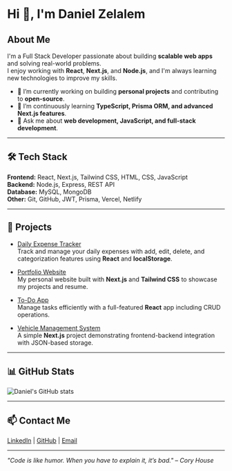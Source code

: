 # Hi 👋, I'm Daniel Zelalem

## About Me
I'm a Full Stack Developer passionate about building **scalable web apps** and solving real-world problems.  
I enjoy working with **React**, **Next.js**, and **Node.js**, and I'm always learning new technologies to improve my skills.  

- 🔭 I’m currently working on building **personal projects** and contributing to **open-source**.  
- 🌱 I’m continuously learning **TypeScript, Prisma ORM, and advanced Next.js features**.  
- 💬 Ask me about **web development, JavaScript, and full-stack development**.  

---

## 🛠️ Tech Stack

**Frontend:** React, Next.js, Tailwind CSS, HTML, CSS, JavaScript  
**Backend:** Node.js, Express, REST API  
**Database:** MySQL, MongoDB  
**Other:** Git, GitHub, JWT, Prisma, Vercel, Netlify  

---

## 🔭 Projects

- [Daily Expense Tracker](https://github.com/Danz-ed/expense-tracker)  
  Track and manage your daily expenses with add, edit, delete, and categorization features using **React** and **localStorage**.

- [Portfolio Website](https://github.com/Danz-ed/portfolio)  
  My personal website built with **Next.js** and **Tailwind CSS** to showcase my projects and resume.

- [To-Do App](https://github.com/Danz-ed/todo-app)  
  Manage tasks efficiently with a full-featured **React** app including CRUD operations.

- [Vehicle Management System](https://github.com/Danz-ed/vehicle-management)  
  A simple **Next.js** project demonstrating frontend-backend integration with JSON-based storage.

---

## 📊 GitHub Stats

![Daniel's GitHub stats](https://github-readme-stats.vercel.app/api?username=Danz-ed&show_icons=true&theme=radical)

---

## 📫 Contact Me

[LinkedIn](https://www.linkedin.com/in/daniel-zelalem-3741a7252?utm_source=share&utm_campaign=share_via&utm_content=profile&utm_medium=android_app) | [GitHub](https://github.com/Danz-ed) | [Email](mailto:youremail@example.com)

---

*"Code is like humor. When you have to explain it, it’s bad." – Cory House*
